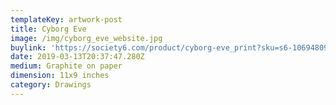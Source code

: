 ```yaml
---
templateKey: artwork-post
title: Cyborg Eve
image: /img/cyborg_eve_website.jpg
buylink: 'https://society6.com/product/cyborg-eve_print?sku=s6-10694809p4a1v45'
date: 2019-03-13T20:37:47.280Z
medium: Graphite on paper
dimension: 11x9 inches
category: Drawings
---
```


